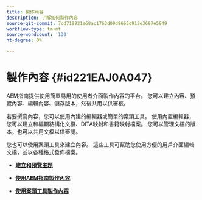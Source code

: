 ```yaml
---
title: 製作內容
description: 了解如何製作內容
source-git-commit: 7cd719921e68ac1763d09d9665d912e3697e5849
workflow-type: tm+mt
source-wordcount: '130'
ht-degree: 0%

---
```



# 製作內容 {#id221EAJ0A047}

AEM指南提供使用簡單易用的使用者介面製作內容的平台。 您可以建立內容、預覽內容、編輯內容、儲存版本，然後共用以供審核。

若要撰寫內容，您可以使用內建的編輯器或簡單的案頭工具。 使用內置編輯器，您可以建立和編輯結構化文檔、DITA映射和書籍映射檔案。 您可以管理文檔的版本，也可以共用文檔以供審閱。

您也可以使用案頭工具來建立內容。 這些工具可幫助您使用方便的用戶介面編輯文檔，並以各種格式發佈檔案。

- **[建立和預覽主題](create-preview-topics.md)**

- **[使用AEM指南製作內容](authoring-content-xml-doc.md)**

- **[使用案頭工具製作內容](author-desktop-tools.md)**


